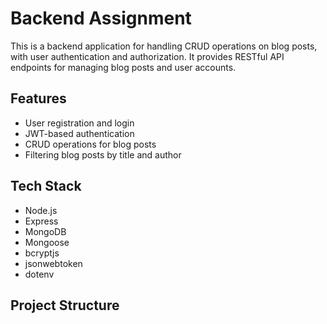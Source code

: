 # Backend Assignment

This is a backend application for handling CRUD operations on blog posts, with user authentication and authorization. It provides RESTful API endpoints for managing blog posts and user accounts.

## Features

- User registration and login
- JWT-based authentication
- CRUD operations for blog posts
- Filtering blog posts by title and author

## Tech Stack

- Node.js
- Express
- MongoDB
- Mongoose
- bcryptjs
- jsonwebtoken
- dotenv

## Project Structure

